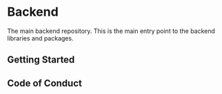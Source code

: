 # Backend
The main backend repository. This is the main entry point to the backend libraries and packages.

## Getting Started

## Code of Conduct
